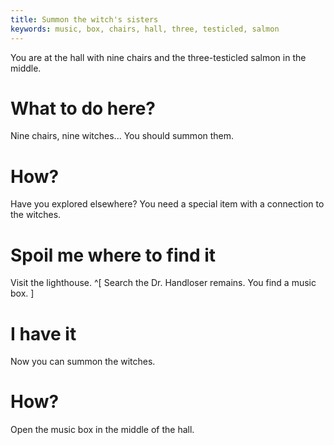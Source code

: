 ```yaml
---
title: Summon the witch's sisters
keywords: music, box, chairs, hall, three, testicled, salmon
---
```


You are at the hall with nine chairs and the three-testicled salmon in the middle.

# What to do here?
Nine chairs, nine witches... You should summon them.

# How?
Have you explored elsewhere? You need a special item with a connection to the witches.

# Spoil me where to find it
Visit the lighthouse. ^[ Search the Dr. Handloser remains. You find a music box. ]

# I have it
Now you can summon the witches.

# How?
Open the music box in the middle of the hall.
